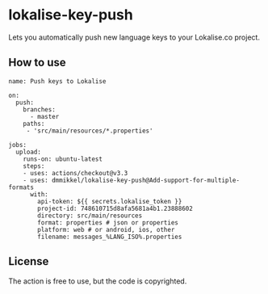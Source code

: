 # lokalise-key-push

Lets you automatically push new language keys to your Lokalise.co project.

## How to use
```
name: Push keys to Lokalise

on:
  push:
    branches:
      - master
    paths:
     - 'src/main/resources/*.properties'

jobs:
  upload:
    runs-on: ubuntu-latest
    steps:
    - uses: actions/checkout@v3.3
    - uses: dmmikkel/lokalise-key-push@Add-support-for-multiple-formats
      with:
        api-token: ${{ secrets.lokalise_token }}
        project-id: 748610715d8afa5681a4b1.23888602
        directory: src/main/resources
        format: properties # json or properties
        platform: web # or android, ios, other
        filename: messages_%LANG_ISO%.properties

```

## License

The action is free to use, but the code is copyrighted.
